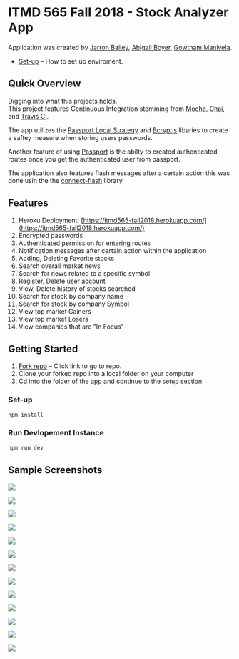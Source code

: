 # ITMD 565 Fall 2018 - Stock Analyzer App

Application was created by [Jarron Bailey](https://github.com/jarronb), [Abigail Boyer](https://github.com/abigailboyer), [Gowtham Manivela](https://github.com/GowthamManivelan).

- [Set-up](#getting-started) – How to set up enviroment.

<!-- Description -->

## Quick Overview

Digging into what this projects holds.  
This project features Continuous Integration stemming from [Mocha](https://mochajs.org/), [Chai](https://www.chaijs.com/), and [Travis CI](https://travis-ci.org/).

The app utilizes the [Passport Local Strategy](https://github.com/jaredhanson/passport-local) and [Bcryptjs](https://github.com/dcodeIO/bcrypt.js/blob/master/README.md) libaries to create a saftey measure when storing users passwords.

Another feature of using [Passport](http://www.passportjs.org/) is the abilty to created authenticated routes once you get the authenticated user from passport.

The application also features flash messages after a certain action this was done usin the the [connect-flash](https://github.com/jaredhanson/connect-flash) library.

## Features

1. Heroku Deployment: [https://itmd565-fall2018.herokuapp.com/](https://itmd565-fall2018.herokuapp.com/)
2. Encrypted passwords
3. Authenticated permission for entering routes
4. Notification messages after certain action within the application
5. Adding, Deleting Favorite stocks
6. Search overall market news
7. Search for news related to a specific symbol
8. Register, Delete user account
9. View, Delete history of stocks searched
10. Search for stock by company name
11. Search for stock by company Symbol
12. View top market Gainers
13. View top market Losers
14. View companies that are "In Focus"

## Getting Started

1. [Fork repo](https://github.com/ITMD-562-Fall2018/app) – Click link to go to repo.
2. Clone your forked repo into a local folder on your computer
3. Cd into the folder of the app and continue to the setup section

### Set-up

```sh
npm install
```

### Run Devlopement Instance

```sh
npm run dev
```

## Sample Screenshots

![](https://github.com/ITMD-562-Fall2018/FinalProject/blob/master/screenshots/signup.png)

![](https://github.com/ITMD-562-Fall2018/FinalProject/blob/master/screenshots/login.png)

![](https://github.com/ITMD-562-Fall2018/FinalProject/blob/master/screenshots/home.png)

![](https://github.com/ITMD-562-Fall2018/FinalProject/blob/master/screenshots/history.png)

![](https://github.com/ITMD-562-Fall2018/FinalProject/blob/master/screenshots/screen1.png)

![](https://github.com/ITMD-562-Fall2018/FinalProject/blob/master/screenshots/screen2.png)

![](https://github.com/ITMD-562-Fall2018/FinalProject/blob/master/screenshots/screen3.png)

![](https://github.com/ITMD-562-Fall2018/FinalProject/blob/master/screenshots/screen4.png)

![](https://github.com/ITMD-562-Fall2018/FinalProject/blob/master/screenshots/screen5.png)

![](https://github.com/ITMD-562-Fall2018/FinalProject/blob/master/screenshots/screen6.png)

![](https://github.com/ITMD-562-Fall2018/FinalProject/blob/master/screenshots/screen7.png)

![](https://github.com/ITMD-562-Fall2018/FinalProject/blob/master/screenshots/screen8.png)

![](https://github.com/ITMD-562-Fall2018/FinalProject/blob/master/screenshots/screen9.png)

<!-- ## License -->
